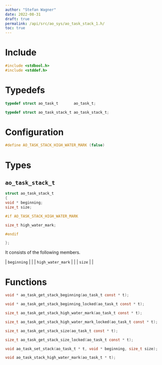 ```yaml
---
author: "Stefan Wagner"
date: 2022-08-31
draft: true
permalink: /api/src/ao_sys/ao_task_stack_1.h/
toc: true
---
```


# Include

```c
#include <stdbool.h>
#include <stddef.h>
```

# Typedefs

```c
typedef struct ao_task_t       ao_task_t;
```

```c
typedef struct ao_task_stack_t ao_task_stack_t;
```

# Configuration

```c
#define AO_TASK_STACK_HIGH_WATER_MARK (false)
```

# Types

## `ao_task_stack_t`

```c
struct ao_task_stack_t
{
void * beginning;
size_t size;

#if AO_TASK_STACK_HIGH_WATER_MARK

size_t high_water_mark;

#endif

};
```

It consists of the following members.

| `beginning` | |
| `high_water_mark` | |
| `size` | |

# Functions

```c
void * ao_task_get_stack_beginning(ao_task_t const * t);
```

```c
void * ao_task_get_stack_beginning_locked(ao_task_t const * t);
```

```c
size_t ao_task_get_stack_high_water_mark(ao_task_t const * t);
```

```c
size_t ao_task_get_stack_high_water_mark_locked(ao_task_t const * t);
```

```c
size_t ao_task_get_stack_size(ao_task_t const * t);
```

```c
size_t ao_task_get_stack_size_locked(ao_task_t const * t);
```

```c
void ao_task_set_stack(ao_task_t * t, void * beginning, size_t size);
```

```c
void ao_task_stack_high_water_mark(ao_task_t * t);
```

